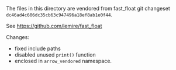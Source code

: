 The files in this directory are vendored from fast_float
git changeset `dc46ad4c606dc35cb63c947496a18ef8ab1e0f44`.

See https://github.com/lemire/fast_float

Changes:
- fixed include paths
- disabled unused `print()` function
- enclosed in `arrow_vendored` namespace.

